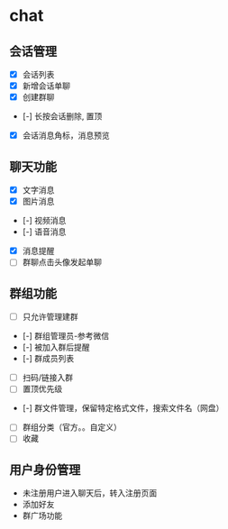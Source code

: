 # chat

## 会话管理
- [x] 会话列表
- [x] 新增会话单聊
- [x] 创建群聊
- [-] 长按会话删除, 置顶
- [x] 会话消息角标，消息预览

## 聊天功能
- [x] 文字消息
- [x] 图片消息
- [-] 视频消息
- [-] 语音消息
- [x] 消息提醒
- [ ] 群聊点击头像发起单聊

## 群组功能
- [ ] 只允许管理建群
- [-] 群组管理员-参考微信
- [-] 被加入群后提醒
- [-] 群成员列表
- [ ] 扫码/链接入群
- [ ] 置顶优先级 
- [-] 群文件管理，保留特定格式文件，搜索文件名（网盘）
- [ ] 群组分类（官方。。自定义）
- [ ] 收藏

## 用户身份管理
- 未注册用户进入聊天后，转入注册页面
- 添加好友
- 群广场功能